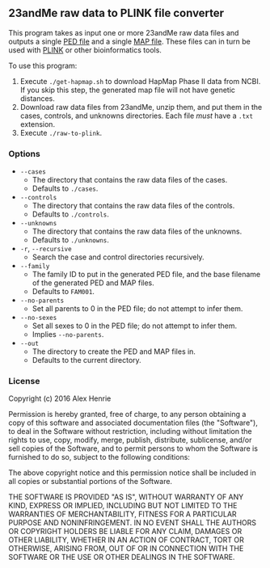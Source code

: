 ## 23andMe raw data to PLINK file converter

This program takes as input one or more 23andMe raw data files and outputs a
single [PED file](http://pngu.mgh.harvard.edu/~purcell/plink/data.shtml#map) and
a single [MAP file](http://pngu.mgh.harvard.edu/~purcell/plink/data.shtml#map).
These files can in turn be used with
[PLINK](http://pngu.mgh.harvard.edu/~purcell/plink/) or other bioinformatics
tools.

To use this program:

1. Execute `./get-hapmap.sh` to download HapMap Phase II data from NCBI. If you
   skip this step, the generated map file will not have genetic distances.
2. Download raw data files from 23andMe, unzip them, and put them in the cases,
   controls, and unknowns directories. Each file *must* have a `.txt` extension.
3. Execute `./raw-to-plink`.

### Options
* `--cases`
    * The directory that contains the raw data files of the cases.
    * Defaults to `./cases`.
* `--controls`
    * The directory that contains the raw data files of the controls.
    * Defaults to `./controls`.
* `--unknowns`
    * The directory that contains the raw data files of the unknowns.
    * Defaults to `./unknowns`.
* `-r`, `--recursive`
    * Search the case and control directories recursively.
* `--family`
    * The family ID to put in the generated PED file, and the base filename of
      the generated PED and MAP files.
    * Defaults to `FAM001`.
* `--no-parents`
    * Set all parents to 0 in the PED file; do not attempt to infer them.
* `--no-sexes`
    * Set all sexes to 0 in the PED file; do not attempt to infer them.
    * Implies `--no-parents`.
* `--out`
    * The directory to create the PED and MAP files in.
    * Defaults to the current directory.

### License

Copyright (c) 2016 Alex Henrie

Permission is hereby granted, free of charge, to any person obtaining a copy of
this software and associated documentation files (the "Software"), to deal in
the Software without restriction, including without limitation the rights to
use, copy, modify, merge, publish, distribute, sublicense, and/or sell copies of
the Software, and to permit persons to whom the Software is furnished to do so,
subject to the following conditions:

The above copyright notice and this permission notice shall be included in all
copies or substantial portions of the Software.

THE SOFTWARE IS PROVIDED "AS IS", WITHOUT WARRANTY OF ANY KIND, EXPRESS OR
IMPLIED, INCLUDING BUT NOT LIMITED TO THE WARRANTIES OF MERCHANTABILITY, FITNESS
FOR A PARTICULAR PURPOSE AND NONINFRINGEMENT. IN NO EVENT SHALL THE AUTHORS OR
COPYRIGHT HOLDERS BE LIABLE FOR ANY CLAIM, DAMAGES OR OTHER LIABILITY, WHETHER
IN AN ACTION OF CONTRACT, TORT OR OTHERWISE, ARISING FROM, OUT OF OR IN
CONNECTION WITH THE SOFTWARE OR THE USE OR OTHER DEALINGS IN THE SOFTWARE.
